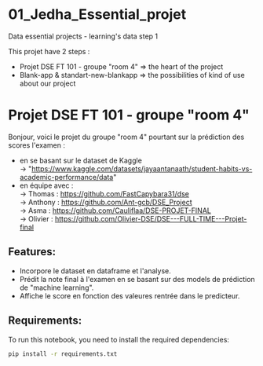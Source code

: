 # 01_Jedha_Essential_projet
Data essential projects - learning's data step 1   
   
This projet have 2 steps :   
- Projet DSE FT 101 - groupe "room 4" => the heart of the project    
- Blank-app & standart-new-blankapp => the possibilities of kind of use about our project     
    


# Projet DSE FT 101 - groupe "room 4"

Bonjour, 
voici le projet du groupe "room 4" pourtant sur la prédiction des scores l'examen :
 - en se basant sur le dataset de Kaggle  
-> "https://www.kaggle.com/datasets/jayaantanaath/student-habits-vs-academic-performance/data"  
 - en équipe avec :  
-> Thomas   : https://github.com/FastCapybara31/dse  
-> Anthony  : https://github.com/Ant-gcb/DSE_Project  
-> Asma     : https://github.com/Cauliflaa/DSE-PROJET-FINAL    
-> Olivier  : https://github.com/Olivier-DSE/DSE---FULL-TIME---Projet-final   

## Features:
- Incorpore le dataset en dataframe et l'analyse.
- Prédit la note final à l'examen en se basant sur des models de prédiction de "machine learning".
- Affiche le score en fonction des valeures rentrée dans le predicteur.


## Requirements:
To run this notebook, you need to install the required dependencies:

```bash
pip install -r requirements.txt


